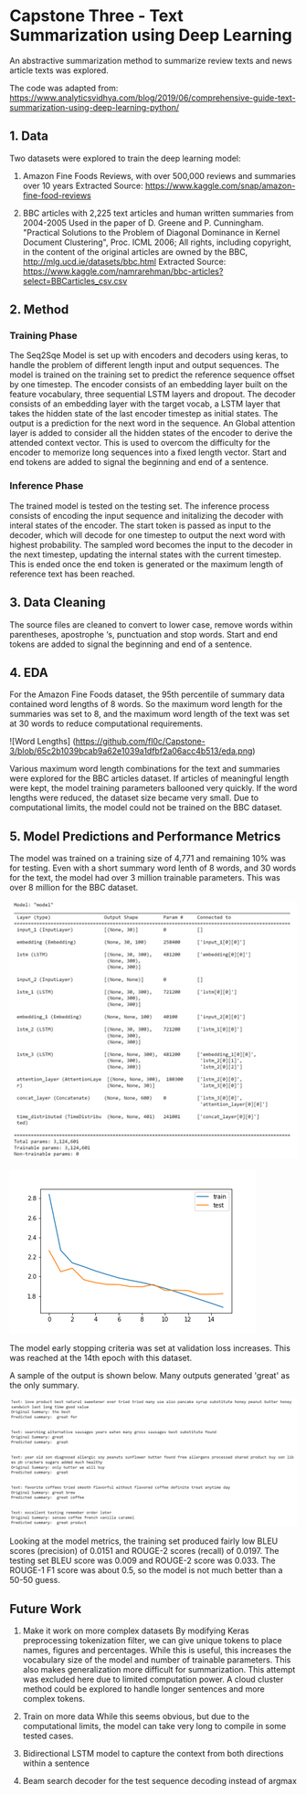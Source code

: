 # Capstone Three - Text Summarization using Deep Learning
An abstractive summarization method to summarize review texts and news article texts was explored. 

The code was adapted from: https://www.analyticsvidhya.com/blog/2019/06/comprehensive-guide-text-summarization-using-deep-learning-python/

## 1. Data
Two datasets were explored to train the deep learning model:
  1) Amazon Fine Foods Reviews, with over 500,000 reviews and summaries over 10 years
     Extracted Source: https://www.kaggle.com/snap/amazon-fine-food-reviews

  2) BBC articles with 2,225 text articles and human written summaries from 2004-2005
     Used in the paper of D. Greene and P. Cunningham. "Practical Solutions to the Problem of Diagonal Dominance in Kernel Document Clustering", Proc. ICML 2006; 
     All rights, including copyright, in the content of the original articles are owned by the BBC, http://mlg.ucd.ie/datasets/bbc.html 
     Extracted Source: https://www.kaggle.com/namrarehman/bbc-articles?select=BBCarticles_csv.csv

## 2. Method
### Training Phase
The Seq2Sqe Model is set up with encoders and decoders using keras, to handle the problem of different length input and output sequences. The model is trained on the training set to predict the reference sequence offset by one timestep. The encoder consists of an embedding layer built on the feature vocabulary, three sequential LSTM layers and dropout. The decoder consists of an embedding layer with the target vocab, a LSTM layer that takes the hidden state of the last encoder timestep as initial states. The output is a prediction for the next word in the sequence. An Global attention layer is added to consider all the hidden states of the encoder to derive the attended context vector. This is used to overcom the difficulty for the encoder to memorize long sequences into a fixed length vector. Start and end tokens are added to signal the beginning and end of a sentence. 

### Inference Phase
The trained model is tested on the testing set. The inference process consists of encoding the input sequence and initalizing the decoder with interal states of the encoder. The start token is passed as input to the decoder, which will decode for one timestep to output the next word with highest probability. The sampled word becomes the input to the decoder in the next timestep, updating the internal states with the current timestep. This is ended once the end token is generated or the maximum length of reference text has been reached.

## 3. Data Cleaning
The source files are cleaned to convert to lower case, remove words within parentheses, apostrophe ‘s, punctuation and stop words. Start and end tokens are added to signal the beginning and end of a sentence. 

## 4. EDA
For the Amazon Fine Foods dataset, the 95th percentile of summary data contained word lengths of 8 words. So the maximum word length for the summaries was set to 8, and the maximum word length of the text was set at 30 words to reduce computational requirements. 

![Word Lengths] (https://github.com/fl0c/Capstone-3/blob/65c2b1039bcab9a62e1039a1dfbf2a06acc4b513/eda.png)

Various maximum word length combinations for the text and summaries were explored for the BBC articles dataset. If articles of meaningful length were kept, the model training parameters ballooned very quickly. If the word lengths were reduced, the dataset size became very small. Due to computational limits, the model could not be trained on the BBC dataset.

## 5. Model Predictions and Performance Metrics
The model was trained on a training size of 4,771 and remaining 10% was for testing. Even with a short summary word lenth of 8 words, and 30 words for the text, the model had over 3 million trainable parameters. This was over 8 million for the BBC dataset. 

![Model Summary](https://github.com/fl0c/Capstone-3/blob/f97f1d85fe5827474704faa7f26087d60c9a2e57/model.jpg)

![Diagnostic Plot](https://github.com/fl0c/Capstone-3/blob/65c2b1039bcab9a62e1039a1dfbf2a06acc4b513/diagnostic_plot.png)

The model early stopping criteria was set at validation loss increases. This was reached at the 14th epoch with this dataset. 

A sample of the output is shown below. Many outputs generated 'great' as the only summary.

![Sample Output](https://github.com/fl0c/Capstone-3/blob/ac65eccab32feb3e1f5059682fb0759e2c0aea09/sample%20output.jpg)

Looking at the model metrics, the training set produced fairly low BLEU scores (precision) of 0.0151 and ROUGE-2 scores (recall) of 0.0197. The testing set BLEU score was 0.009 and ROUGE-2 score was 0.033. The ROUGE-1 F1 score was about 0.5, so the model is not much better than a 50-50 guess.

## Future Work
1) Make it work on more complex datasets
   By modifying Keras preprocessing tokenization filter, we can give unique tokens to      place names, figures and percentages. While this is useful, this increases the          vocabulary size of the model and number of trainable parameters. This also makes        generalization more difficult for summarization. This  attempt was excluded here due    to limited computation power. A cloud cluster method could be explored to handle        longer sentences and more complex tokens.
   
2) Train on more data
   While this seems obvious, but due to the computational limits, the model can take        very long to compile in some tested cases.

3) Bidirectional LSTM model to capture the context from both directions within a          sentence

4) Beam search decoder for the test sequence decoding instead of argmax
